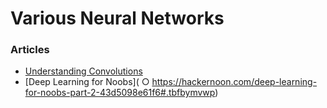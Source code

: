 # Various Neural Networks #



### Articles ###
 - [Understanding Convolutions](http://colah.github.io/posts/2014-07-Understanding-Convolutions/)
 - [Deep Learning for Noobs](	○ https://hackernoon.com/deep-learning-for-noobs-part-2-43d5098e61f6#.tbfbymvwp)
